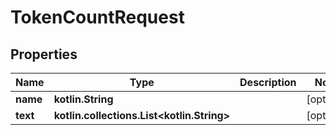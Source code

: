 
# TokenCountRequest

## Properties
| Name | Type | Description | Notes |
| ------------ | ------------- | ------------- | ------------- |
| **name** | **kotlin.String** |  |  [optional] |
| **text** | **kotlin.collections.List&lt;kotlin.String&gt;** |  |  [optional] |



